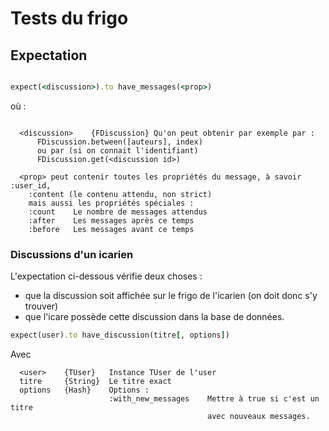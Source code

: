 # Tests du frigo

## Expectation

~~~ruby

expect(<discussion>).to have_messages(<prop>)

~~~

où :

~~~

  <discussion>    {FDiscussion} Qu'on peut obtenir par exemple par :
      FDiscussion.between([auteurs], index)
      ou par (si on connait l'identifiant)
      FDiscussion.get(<discussion id>)

  <prop> peut contenir toutes les propriétés du message, à savoir :user_id,
    :content (le contenu attendu, non strict)
    mais aussi les propriétés spéciales :
    :count    Le nombre de messages attendus
    :after    Les messages après ce temps
    :before   Les messages avant ce temps
~~~

### Discussions d'un icarien

L'expectation ci-dessous vérifie deux choses :

* que la discussion soit affichée sur le frigo de l'icarien (on doit donc s'y trouver)
* que l'icare possède cette discussion dans la base de données.

~~~ruby
expect(user).to have_discussion(titre[, options])
~~~

Avec

~~~
  <user>    {TUser}   Instance TUser de l'user
  titre     {String}  Le titre exact
  options   {Hash}    Options :
                      :with_new_messages    Mettre à true si c'est un titre
                                            avec nouveaux messages.
~~~
